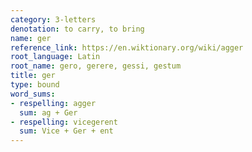 ```yaml
---
category: 3-letters
denotation: to carry, to bring
name: ger
reference_link: https://en.wiktionary.org/wiki/agger
root_language: Latin
root_name: gero, gerere, gessi, gestum
title: ger
type: bound
word_sums:
- respelling: agger
  sum: ag + Ger
- respelling: vicegerent
  sum: Vice + Ger + ent
---
```

